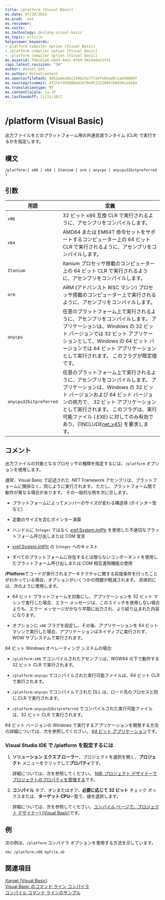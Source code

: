 ```yaml
---
title: /platform (Visual Basic)
ms.date: 07/20/2015
ms.prod: .net
ms.reviewer: 
ms.suite: 
ms.technology: devlang-visual-basic
ms.topic: article
helpviewer_keywords:
- platform compiler option [Visual Basic]
- /platform compiler option [Visual Basic]
- -platform compiler option [Visual Basic]
ms.assetid: f9bc61e6-e854-4ae1-87b9-d6244de23fd1
caps.latest.revision: "34"
author: dotnet-bot
ms.author: dotnetcontent
ms.openlocfilehash: 4d52ade26bc249625a77720fe05ad9c1ab58b04f
ms.sourcegitcommit: 4f3fef493080a43e70e951223894768d36ce430a
ms.translationtype: MT
ms.contentlocale: ja-JP
ms.lasthandoff: 11/21/2017
---
```

# <a name="platform-visual-basic"></a>/platform (Visual Basic)
出力ファイルをどのプラットフォーム用の共通言語ランタイム (CLR) で実行するかを指定します。  
  
## <a name="syntax"></a>構文  
  
```  
/platform:{ x86 | x64 | Itanium | arm | anycpu | anycpu32bitpreferred }  
```  
  
## <a name="arguments"></a>引数  
  
|用語|定義|  
|---|---|  
|`x86`|32 ビット x86 互換 CLR で実行されるように、アセンブリをコンパイルします。|  
|`x64`|AMD64 または EM64T 命令セットをサポートするコンピューター上の 64 ビット CLR で実行されるように、アセンブリをコンパイルします。|  
|`Itanium`|Itanium プロセッサ搭載のコンピューター上の 64 ビット CLR で実行されるように、アセンブリをコンパイルします。|  
|`arm`|ARM (アドバンスト RISC マシン) プロセッサ搭載のコンピューター上で実行されるように、アセンブリをコンパイルします。|  
|`anycpu`|任意のプラットフォーム上で実行されるように、アセンブリをコンパイルします。 アプリケーションは、Windows の 32 ビット バージョンでは 32 ビット アプリケーションとして、Windows の 64 ビット バージョンでは 64 ビット アプリケーションとして実行されます。 このフラグが既定値です。|  
|`anycpu32bitpreferred`|任意のプラットフォーム上で実行されるように、アセンブリをコンパイルします。 アプリケーションは、Windows の 32 ビット バージョンおよび 64 ビット バージョンの両方で、 32 ビット アプリケーションとして実行されます。 このフラグは、実行可能ファイル (.EXE) に対してのみ有効であり、[!INCLUDE[net_v45](~/includes/net-v45-md.md)] を要求します。|  
  
## <a name="remarks"></a>コメント  
 出力ファイルの対象となるプロセッサの種類を指定するには、`/platform` オプションを使用します。  
  
 通常、Visual Basic で記述された .NET Framework アセンブリは、プラットフォームに関係なく、同じように実行されます。 ただし、プラットフォーム間で動作が異なる場合があります。 その一般的な例を次に示します。  
  
-   プラットフォームによってメンバーのサイズが変わる構造体 (ポインター型など)  
  
-   定数のサイズを含むポインター演算  
  
-   ハンドルに `Integer` ではなく <xref:System.IntPtr> を使用した不適切なプラットフォーム呼び出しまたは COM 宣言  
  
-   <xref:System.IntPtr> の `Integer` へのキャスト  
  
-   すべてのプラットフォームに存在するとは限らないコンポーネントを使用したプラットフォーム呼び出しまたは COM 相互運用機能の使用  
  
 **/Platform**でコードが実行されるアーキテクチャに関する前提条件を行ったことがわかっている場合、オプションがいくつかの問題が軽減されます。 具体的には、次のように使用します。  
  
-   64 ビット プラットフォームを対象にし、アプリケーションを 32 ビット マシンで実行した場合、エラー メッセージは、このスイッチを使用しない場合よりも、エラー メッセージがかなり早期に出力され、より絞り込まれた内容になります。  
  
-   オプションに `x86` フラグを設定し、その後、アプリケーションを 64 ビット マシンで実行した場合、アプリケーションはネイティブに実行されず、WOW サブシステムで実行されます。  
  
 64 ビット Windows オペレーティング システムの場合:  
  
-   `/platform:x86` でコンパイルされたアセンブリは、WOW64 の下で動作する 32 ビット CLR で実行されます。  
  
-   `/platform:anycpu` でコンパイルされた実行可能ファイルは、64 ビット CLR で実行されます。  
  
-   `/platform:anycpu` でコンパイルでされた DLL は、ロード先のプロセスと同じ CLR で実行されます。  
  
-   `/platform:anycpu32bitpreferred` でコンパイルされた実行可能ファイルは、32 ビット CLR で実行されます。  
  
 64 ビット バージョンの Windows で実行するアプリケーションを開発する方法の詳細については、次を参照してください。 [64 ビット アプリケーション](https://msdn.microsoft.com/library/ms241064)です。  
  
### <a name="to-set-platform-in-the-visual-studio-ide"></a>Visual Studio IDE で /platform を設定するには  
  
1.  **ソリューション エクスプ ローラー**、プロジェクトを選択を開く、**プロジェクト** メニューをクリックして**プロパティ**です。  
  
     詳細については、次を参照してください。 [NIB: プロジェクト デザイナーでプロジェクトのプロパティを管理する](http://msdn.microsoft.com/en-us/983f3c18-832f-4666-afec-74b716ff3e0e)です。  
  
2.  **コンパイル** タブ、オンまたはオフ、**必要に応じて 32 ビット** チェック ボックスまたは、**ターゲット CPU**一覧で、値を選択します。  
  
     詳細については、次を参照してください。[コンパイル ページで、プロジェクト デザイナー) (Visual Basic)](/visualstudio/ide/reference/compile-page-project-designer-visual-basic)です。  
  
## <a name="example"></a>例  
 次の例は、`/platform` コンパイラ オプションを使用する方法を示しています。  
  
```  
vbc /platform:x86 myFile.vb  
```  
  
## <a name="see-also"></a>関連項目  
 [/target (Visual Basic)](target.md)  
 [Visual Basic のコマンド ライン コンパイラ](index.md)  
 [コンパイル コマンド ラインのサンプル](sample-compilation-command-lines.md)
